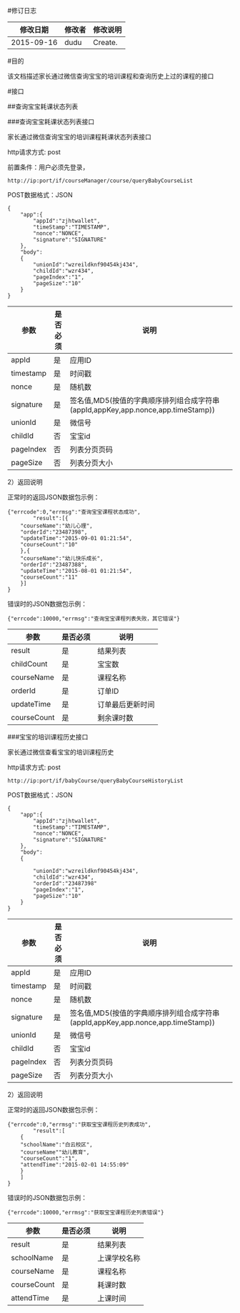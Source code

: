 #修订日志

修改日期|修改者|修改说明
------|------|-------
2015-09-16|dudu|Create.
 




#目的

该文档描述家长通过微信查询宝宝的培训课程和查询历史上过的课程的接口



#接口

##查询宝宝耗课状态列表

###查询宝宝耗课状态列表接口

家长通过微信查询宝宝的培训课程耗课状态列表接口


http请求方式: post

前置条件：用户必须先登录，

    http://ip:port/if/courseManager/course/queryBabyCourseList


POST数据格式：JSON

    {
        "app":{
            "appId":"zjhtwallet",
            "timeStamp":"TIMESTAMP", 
            "nonce":"NONCE",
            "signature":"SIGNATURE"
        },        
        "body":
        {
            "unionId":"wzreildknf90454kj434",
            "childId":"wzr434",
            "pageIndex":"1",
            "pageSize":"10"
        }
    } 


参数|是否必须|说明
----|----|-----
appId|是|应用ID
timestamp|是|时间戳
nonce|是|随机数
signature|是|签名值,MD5(按值的字典顺序排列组合成字符串(appId,appKey,app.nonce,app.timeStamp))
unionId|是|微信号
childId|否|宝宝id
pageIndex|否|列表分页页码
pageSize |否|列表分页大小

2）返回说明

正常时的返回JSON数据包示例：
 
    {"errcode":0,"errmsg":"查询宝宝课程状态成功",
            "result":[{
		"courseName":"幼儿心理",
		"orderId":"23487398",
		"updateTime":"2015-09-01 01:21:54",
		"courseCount":"10"
		},{
		"courseName":"幼儿快乐成长",
		"orderId":"23487388",
		"updateTime":"2015-08-01 01:21:54",
		"courseCount":"11"
		}]
    }

错误时的JSON数据包示例：

    {"errcode":10000,"errmsg":"查询宝宝课程列表失败，其它错误"}

参数|是否必须|说明
----|----|-----
result|是|结果列表
childCount|是|宝宝数
courseName|是|课程名称
orderId |是|订单ID
updateTime|是|订单最后更新时间
courseCount|是|剩余课时数


###宝宝的培训课程历史接口

家长通过微信查看宝宝的培训课程历史


http请求方式: post


    http://ip:port/if/babyCourse/queryBabyCourseHistoryList


POST数据格式：JSON

    {
        "app":{
            "appId":"zjhtwallet",
            "timeStamp":"TIMESTAMP", 
            "nonce":"NONCE",
            "signature":"SIGNATURE"
        },        
        "body":
        {
            
            "unionId":"wzreildknf90454kj434",
            "childId":"wzr434",
            "orderId":"23487398"
            "pageIndex":"1",
            "pageSize":"10"
        }
    } 


参数|是否必须|说明
----|----|-----
appId|是|应用ID
timestamp|是|时间戳
nonce|是|随机数
signature|是|签名值,MD5(按值的字典顺序排列组合成字符串(appId,appKey,app.nonce,app.timeStamp))
unionId|是|微信号
childId|否|宝宝id
pageIndex|否|列表分页页码
pageSize |否|列表分页大小



2）返回说明

正常时的返回JSON数据包示例：
 
    {"errcode":0,"errmsg":"获取宝宝课程历史列表成功",
            "result":[
		{
		"schoolName":"白云校区",
		"courseName""幼儿教育",
		"courseCount":"1",
		"attendTime":"2015-02-01 14:55:09"
		}
		]
    }

错误时的JSON数据包示例：

    {"errcode":10000,"errmsg":"获取宝宝课程历史列表错误"}



参数|是否必须|说明
----|----|-----
result|是|结果列表
schoolName |是|上课学校名称
courseName |是|课程名称 
courseCount|是|耗课时数
attendTime |是|上课时间






